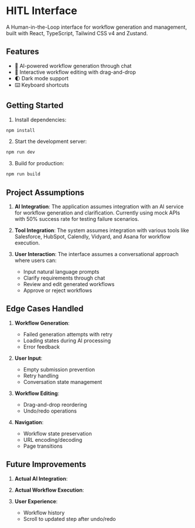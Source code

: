 # HITL Interface

A Human-in-the-Loop interface for workflow generation and management, built with React, TypeScript, Tailwind CSS v4 and Zustand.

## Features

- 🤖 AI-powered workflow generation through chat
- 🎯 Interactive workflow editing with drag-and-drop
- 🌓 Dark mode support
- ⌨️ Keyboard shortcuts

## Getting Started

1. Install dependencies:
```bash
npm install
```

2. Start the development server:
```bash
npm run dev
```

3. Build for production:
```bash
npm run build
```

## Project Assumptions

1. **AI Integration**: The application assumes integration with an AI service for workflow generation and clarification. Currently using mock APIs with 50% success rate for testing failure scenarios.

2. **Tool Integration**: The system assumes integration with various tools like Salesforce, HubSpot, Calendly, Vidyard, and Asana for workflow execution.

3. **User Interaction**: The interface assumes a conversational approach where users can:
   - Input natural language prompts
   - Clarify requirements through chat
   - Review and edit generated workflows
   - Approve or reject workflows

## Edge Cases Handled

1. **Workflow Generation**:
   - Failed generation attempts with retry
   - Loading states during AI processing
   - Error feedback

2. **User Input**:
   - Empty submission prevention
   - Retry handling
   - Conversation state management

3. **Workflow Editing**:
   - Drag-and-drop reordering
   - Undo/redo operations

4. **Navigation**:
   - Workflow state preservation
   - URL encoding/decoding
   - Page transitions

## Future Improvements

1. **Actual AI Integration**:

2. **Actual Workflow Execution**:

3. **User Experience**:
   - Workflow history
   - Scroll to updated step after undo/redo
